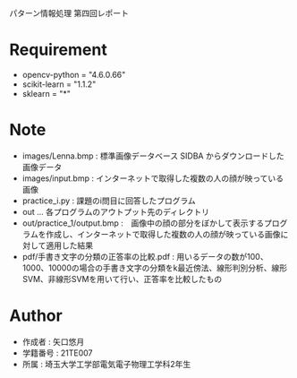 パターン情報処理 第四回レポート
 
# Requirement

* opencv-python = "4.6.0.66"
* scikit-learn = "1.1.2"
* sklearn = "*"
 
# Note

* images/Lenna.bmp : 標準画像データベース SIDBA からダウンロードした画像データ
* images/input.bmp : インターネットで取得した複数の人の顔が映っている画像
* practice_i.py : 課題のi問目に回答したプログラム
* out ... 各プログラムのアウトプット先のディレクトリ
* out/practice_1/output.bmp :　画像中の顔の部分をぼかして表示するプログラムを作成し、インターネットで取得した複数の人の顔が映っている画像に対して適用した結果
* pdf/手書き文字の分類の正答率の比較.pdf : 用いるデータの数が100、1000、10000の場合の手書き文字の分類をk最近傍法、線形判別分析、線形SVM、非線形SVMを用いて行い、正答率を比較したもの


# Author

* 作成者 : 矢口悠月
* 学籍番号 : 21TE007
* 所属 : 埼玉大学工学部電気電子物理工学科2年生
